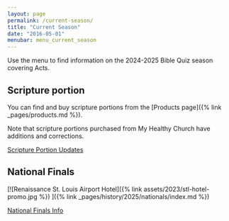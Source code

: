 ```yaml
---
layout: page
permalink: /current-season/
title: "Current Season"
date: "2016-05-01"
menubar: menu_current_season
---
```


Use the menu to find information on the 2024-2025 Bible Quiz season covering Acts.

## Scripture portion

You can find and buy scripture portions from the [Products page]({% link _pages/products.md %}).

Note that scripture portions purchased from My Healthy Church have additions and corrections.

<a href="{% link _pages/history/2025/scripture-portion.md %}" class="button is-primary">Scripture Portion Updates</a>

## National Finals

[![Renaissance St. Louis Airport Hotel]({% link assets/2023/stl-hotel-promo.jpg %}) ]({% link _pages/history/2025/nationals/index.md %})

<a href="{% link _pages/history/2025/nationals/index.md %}" class="button is-primary">National Finals Info</a>
